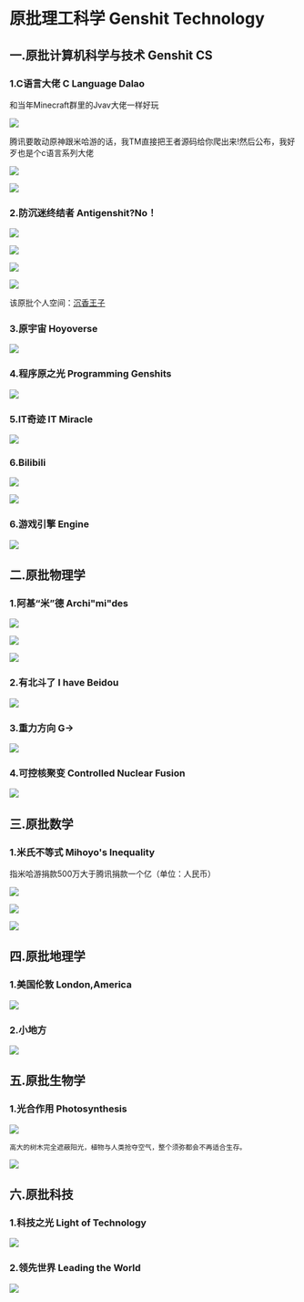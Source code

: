 # 原批理工科学 Genshit Technology


## 一.原批计算机科学与技术 Genshit CS

### 1.C语言大佬 C Language Dalao

和当年Minecraft群里的Jvav大佬一样好玩

![](https://github.com/DreamingCats/GenshitJokes/raw/main/genshitjokes/原批理工科学/原批计算机科学与技术/C语言大佬.jpg)

腾讯要敢动原神跟米哈游的话，我TM直接把王者源码给你爬出来!然后公布，我好歹也是个c语言系列大佬

![](https://github.com/DreamingCats/GenshitJokes/raw/main/genshitjokes/原批理工科学/原批计算机科学与技术/C动万象.gif)

![](https://github.com/DreamingCats/GenshitJokes/raw/main/genshitjokes/原批理工科学/原批计算机科学与技术/你永远想不到谁是乐子人.jpg)

### 2.防沉迷终结者  Antigenshit?No！

![](https://github.com/DreamingCats/GenshitJokes/raw/main/genshitjokes/原批理工科学/原批计算机科学与技术/防沉迷终结者1.jpg)

![](https://github.com/DreamingCats/GenshitJokes/raw/main/genshitjokes/原批理工科学/原批计算机科学与技术/防沉迷终结者2.jpg)

![](https://github.com/DreamingCats/GenshitJokes/raw/main/genshitjokes/原批理工科学/原批计算机科学与技术/防沉迷终结者3.jpg)

![](https://github.com/DreamingCats/GenshitJokes/raw/main/genshitjokes/原批理工科学/原批计算机科学与技术/防沉迷终结者4.jpg)

该原批个人空间：<a href="https://space.bilibili.com/389612306/dynamic" target="_blank">沉香王子</a>

### 3.原宇宙 Hoyoverse

![](https://github.com/DreamingCats/GenshitJokes/raw/main/genshitjokes/原批理工科学/原批计算机科学与技术/原宇宙1.jpg)

### 4.程序原之光   Programming Genshits

![](https://github.com/DreamingCats/GenshitJokes/raw/main/genshitjokes/原批理工科学/原批计算机科学与技术/程序原之光.jpg)

### 5.IT奇迹   IT Miracle

![](https://github.com/DreamingCats/GenshitJokes/raw/main/genshitjokes/原批理工科学/原批计算机科学与技术/IT奇迹.jpg)

### 6.Bilibili

![](https://github.com/DreamingCats/GenshitJokes/raw/main/genshitjokes/原批理工科学/原批计算机科学与技术/B站半小时.jpg)

![](https://github.com/DreamingCats/GenshitJokes/raw/main/genshitjokes/原批理工科学/原批计算机科学与技术/不止B站.jpg)

### 6.游戏引擎   Engine

![](https://github.com/DreamingCats/GenshitJokes/raw/main/genshitjokes/原批理工科学/原批计算机科学与技术/游戏引擎.jpg)

## 二.原批物理学

### 1.阿基“米”德  Archi"mi"des

![](https://github.com/DreamingCats/GenshitJokes/raw/main/genshitjokes/原批理工科学/原批物理学/浮力大于重力1.jpg)

![](https://github.com/DreamingCats/GenshitJokes/raw/main/genshitjokes/原批理工科学/原批物理学/浮力大于重力2.jpg)

![](https://github.com/DreamingCats/GenshitJokes/raw/main/genshitjokes/原批理工科学/原批物理学/浮力大于重力3.jpg)

### 2.有北斗了  I have Beidou

![](https://github.com/DreamingCats/GenshitJokes/raw/main/genshitjokes/原批理工科学/原批物理学/有北斗了.jpg)

### 3.重力方向   G→

![](https://github.com/DreamingCats/GenshitJokes/raw/main/genshitjokes/原批理工科学/原批物理学/重力方向.jpg)

### 4.可控核聚变   Controlled Nuclear Fusion

![](https://github.com/DreamingCats/GenshitJokes/raw/main/genshitjokes/原批理工科学/原批物理学/可控核聚变.jpg)

## 三.原批数学

### 1.米氏不等式 Mihoyo's Inequality

指米哈游捐款500万大于腾讯捐款一个亿（单位：人民币）

![](https://github.com/DreamingCats/GenshitJokes/raw/main/genshitjokes/原批理工科学/原批数学/米氏不等式1.jpg)

![](https://github.com/DreamingCats/GenshitJokes/raw/main/genshitjokes/原批理工科学/原批数学/米氏不等式2.jpg)

![](https://github.com/DreamingCats/GenshitJokes/raw/main/genshitjokes/原批理工科学/原批数学/以少胜多的战役.jpg)

## 四.原批地理学

### 1.美国伦敦 London,America

![](https://github.com/DreamingCats/GenshitJokes/raw/main/genshitjokes/原批理工科学/原批地理学/美国伦敦.jpg)

### 2.小地方

![](https://github.com/DreamingCats/GenshitJokes/raw/main/genshitjokes/原批理工科学/原批地理学/小地方.jpg)

## 五.原批生物学

### 1.光合作用   Photosynthesis

![](https://github.com/DreamingCats/GenshitJokes/raw/main/genshitjokes/原批理工科学/原批生物学/智慧之神.jpg)
```
高大的树木完全遮蔽阳光，植物与人类抢夺空气，整个须弥都会不再适合生存。
```
![](https://github.com/DreamingCats/GenshitJokes/raw/main/genshitjokes/原批理工科学/原批生物学/缺氧.jpg)

## 六.原批科技

### 1.科技之光   Light of Technology

![](https://github.com/DreamingCats/GenshitJokes/raw/main/genshitjokes/原批理工科学/原批科技/科技之光.jpg)

### 2.领先世界   Leading the World

![](https://github.com/DreamingCats/GenshitJokes/raw/main/genshitjokes/原批理工科学/原批科技/领先世界.jpg)